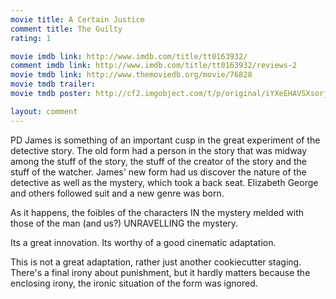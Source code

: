 ```yaml
---
movie title: A Certain Justice
comment title: The Guilty
rating: 1

movie imdb link: http://www.imdb.com/title/tt0163932/
comment imdb link: http://www.imdb.com/title/tt0163932/reviews-2
movie tmdb link: http://www.themoviedb.org/movie/76828
movie tmdb trailer: 
movie tmdb poster: http://cf2.imgobject.com/t/p/original/iYXeEHAVSXsorjipq4gdcQIinzE.jpg

layout: comment
---
```


PD James is something of an important cusp in the great experiment of the detective story. The old form had a person in the story that was midway among the stuff of the story, the stuff of the creator of the story and the stuff of the watcher. James' new form had us discover the nature of the detective as well as the mystery, which took a back seat. Elizabeth George and others followed suit and a new genre was born.

As it happens, the foibles of the characters IN the mystery melded with those of the man (and us?) UNRAVELLING the mystery.

Its a great innovation. Its worthy of a good cinematic adaptation. 

This is not a great adaptation, rather just another cookiecutter staging. There's a final irony about punishment, but it hardly matters because the enclosing irony, the ironic situation of the form was ignored.